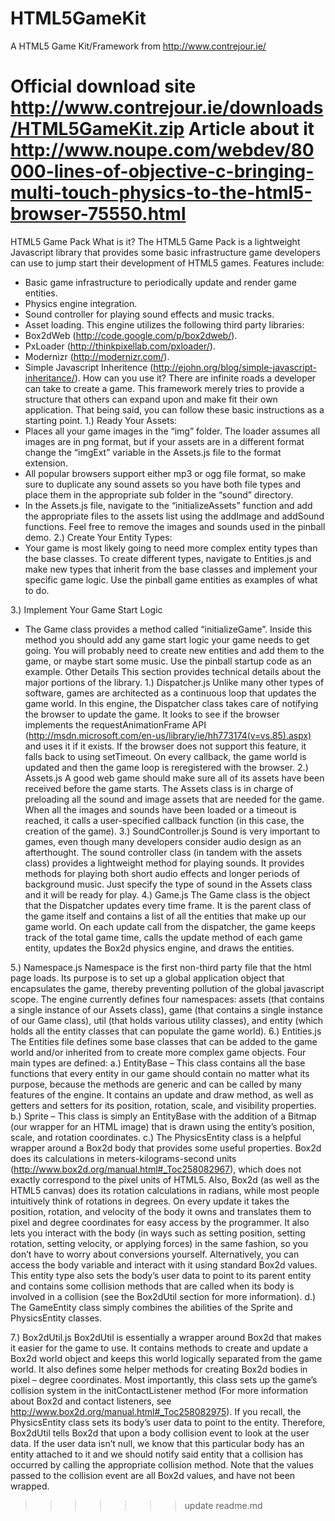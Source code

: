 
HTML5GameKit
============

A HTML5 Game Kit/Framework from http://www.contrejour.ie/

Official download site http://www.contrejour.ie/downloads/HTML5GameKit.zip
Article about it http://www.noupe.com/webdev/80000-lines-of-objective-c-bringing-multi-touch-physics-to-the-html5-browser-75550.html
=======
HTML5 Game Pack
What is it?
The HTML5 Game Pack is a lightweight Javascript library that provides some basic infrastructure game developers can use to jump start their development of HTML5 games. Features include:
-	Basic game infrastructure to periodically update and render game entities.
-	Physics engine integration.
-	Sound controller for playing sound effects and music tracks.
-	Asset loading.
This engine utilizes the following third party libraries:
-	Box2dWeb (http://code.google.com/p/box2dweb/).
-	PxLoader (http://thinkpixellab.com/pxloader/).
-	Modernizr (http://modernizr.com/).
-	Simple Javascript Inheritence (http://ejohn.org/blog/simple-javascript-inheritance/).
How can you use it?
There are infinite roads a developer can take to create a game. This framework merely tries to provide a structure that others can expand upon and make fit their own application. That being said, you can follow these basic instructions as a starting point.
1.)	Ready Your Assets:
-	Places all your game images in the “img” folder. The loader assumes all images are in png format, but if your assets are in a different format change the “imgExt” variable in the Assets.js file to the format extension.
-	All popular browsers support either mp3 or ogg file format, so make sure to duplicate any sound assets so you have both file types and place them in the appropriate sub folder in the “sound” directory.
-	In the Assets.js file, navigate to the “initializeAssets” function and add the appropriate files to the assets list using the addImage and addSound functions. Feel free to remove the images and sounds used in the pinball demo.
2.)	Create Your Entity Types:
-	Your game is most likely going to need more complex entity types than the base classes. To create different types, navigate to Entities.js and make new types that inherit from the base classes and implement your specific game logic. Use the pinball game entities as examples of what to do.

3.)	Implement Your Game Start Logic
-	The Game class provides a method called “initializeGame”. Inside this method you should add any game start logic your game needs to get going. You will probably need to create new entities and add them to the game, or maybe start some music. Use the pinball startup code as an example.
Other Details
This section provides technical details about the major portions of the library.
1.) Dispatcher.js
Unlike many other types of software, games are architected as a continuous loop that updates the game world. In this engine, the Dispatcher class takes care of notifying the browser to update the game. It looks to see if the browser implements the requestAnimationFrame API (http://msdn.microsoft.com/en-us/library/ie/hh773174(v=vs.85).aspx) and uses it if it exists. If the browser does not support this feature, it falls back to using setTimeout. On every callback, the game world is updated and then the game loop is reregistered with the browser.
2.) Assets.js
A good web game should make sure all of its assets have been received before the game starts. The Assets class is in charge of preloading all the sound and image assets that are needed for the game. When all the images and sounds have been loaded or a timeout is reached, it calls a user-specified callback function (in this case, the creation of the game).
3.) SoundController.js
Sound is very important to games, even though many developers consider audio design as an afterthought. The sound controller class (in tandem with the assets class) provides a lightweight method for playing sounds. It provides methods for playing both short audio effects and longer periods of background music. Just specify the type of sound in the Assets class and it will be ready for play.
4.) Game.js
The Game class is the object that the Dispatcher updates every time frame. It is the parent class of the game itself and contains a list of all the entities that make up our game world. On each update call from the dispatcher, the game keeps track of the total game time, calls the update method of each game entity, updates the Box2d physics engine, and draws the entities.

5.) Namespace.js
Namespace is the first non-third party file that the html page loads. Its purpose is to set up a global application object that encapsulates the game, thereby preventing pollution of the global javascript scope. The engine currently defines four namespaces: assets (that contains a single instance of our Assets class), game (that contains a single instance of our Game class), util (that holds various utility classes), and entity (which holds all the entity classes that can populate the game world).
6.) Entities.js
The Entities file defines some base classes that can be added to the game world and/or inherited from to create more complex game objects. Four main types are defined: 
a.)	EntityBase – This class contains all the base functions that every entity in our game should contain no matter what its purpose, because the methods are generic and can be called by many features of the engine. It contains an update and draw method, as well as getters and setters for its position, rotation, scale, and visibility properties.
b.)	Sprite – This class is simply an EntityBase with the addition of a Bitmap (our wrapper for an HTML image) that is drawn using the entity’s position, scale, and rotation coordinates.
c.)	The PhysicsEntity class is a helpful wrapper around a Box2d body that provides some useful properties. Box2d does its calculations in meters-kilograms-second units (http://www.box2d.org/manual.html#_Toc258082967), which does not exactly correspond to the pixel units of HTML5. Also, Box2d (as well as the HTML5 canvas) does its rotation calculations in radians, while most people intuitively think of rotations in degrees. On every update it takes the position, rotation, and velocity of the body it owns and translates them to pixel and degree coordinates for easy access by the programmer. It also lets you interact with the body (in ways such as setting position, setting rotation, setting velocity, or applying forces) in the same fashion, so you don’t have to worry about conversions yourself. Alternatively, you can access the body variable and interact with it using standard Box2d values. This entity type also sets the body’s user data to point to its parent entity and contains some collision methods that are called when its body is involved in a collision (see the Box2dUtil section for more information).
d.)	The GameEntity class simply combines the abilities of the Sprite and PhysicsEntity classes.

7.)  Box2dUtil.js
Box2dUtil is essentially a wrapper around Box2d that makes it easier for the game to use. It contains methods to create and update a Box2d world object and keeps this world logically separated from the game world. It also defines some helper methods for creating Box2d bodies in pixel – degree coordinates. Most importantly, this class sets up the game’s collision system in the initContactListener method (For more information about Box2d and contact listeners, see http://www.box2d.org/manual.html#_Toc258082975). If you recall, the PhysicsEntity class sets its body’s user data to point to the entity. Therefore, Box2dUtil tells Box2d that upon a body collision event to look at the user data. If the user data isn’t null, we know that this particular body has an entity attached to it and we should notify said entity that a collision has occurred by calling the appropriate collision method. Note that the values passed to the collision event are all Box2d values, and have not been wrapped.

>>>>>>> update readme.md
